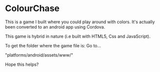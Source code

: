 # ColourChase
This is a game I built where you could play around with colors. It's actually been converted to an android app using Cordova.

This game is hybrid in nature (i.e built with HTML5, Css and JavaScript).

To get the folder where the game file is: Go to...

"platforms/android/assets/www/"


Hope this helps?

